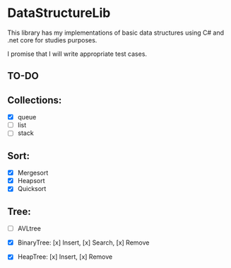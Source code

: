 # DataStructureLib
This library has my implementations of basic data structures using C# and .net core for studies purposes.

I promise that I will write appropriate test cases.

## TO-DO

## Collections:
* [x] queue 
* [ ] list
* [ ] stack

## Sort:
* [x] Mergesort
* [x] Heapsort 
* [x] Quicksort

## Tree:
* [ ] AVLtree
* [x] BinaryTree: [x] Insert, [x] Search, [x] Remove
* [x] HeapTree: [x] Insert, [x] Remove

